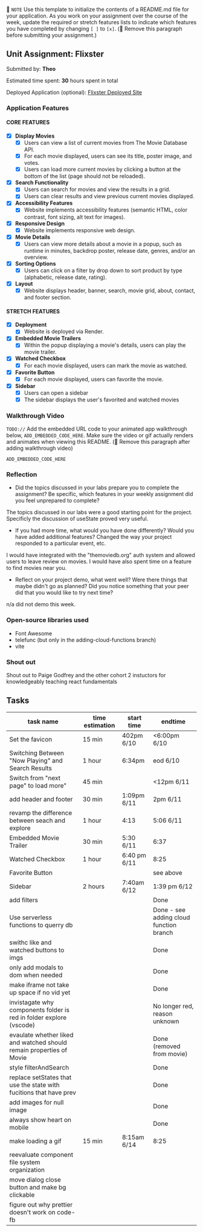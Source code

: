 📝 `NOTE` Use this template to initialize the contents of a README.md file for your application. As you work on your assignment over the course of the week, update the required or stretch features lists to indicate which features you have completed by changing `[ ]` to `[x]`. (🚫 Remove this paragraph before submitting your assignment.)

## Unit Assignment: Flixster

Submitted by: **Theo**

Estimated time spent: **30** hours spent in total

Deployed Application (optional): [Flixster Deployed Site](https://flixster-ctfr.onrender.com/)

### Application Features

#### CORE FEATURES


- [x] **Display Movies**
  - [x] Users can view a list of current movies from The Movie Database API.
  - [x] For each movie displayed, users can see its title, poster image, and votes.
  - [x] Users can load more current movies by clicking a button at the bottom of the list (page should not be reloaded).
- [x] **Search Functionality**
  - [x] Users can search for movies and view the results in a grid.
  - [x] Users can clear results and view previous current movies displayed.
- [x] **Accessibility Features**
  - [x] Website implements accessibility features (semantic HTML, color contrast, font sizing, alt text for images).
- [x] **Responsive Design**
  - [x] Website implements responsive web design.
- [x] **Movie Details**
  - [x] Users can view more details about a movie in a popup, such as runtime in minutes, backdrop poster, release date, genres, and/or an overview.
- [x] **Sorting Options**
  - [x] Users can click on a filter by drop down to sort product by type (alphabetic, release date, rating).
- [x] **Layout**
  - [x] Website displays header, banner, search, movie grid, about, contact, and footer section.

#### STRETCH FEATURES

- [x] **Deployment**
  - [x] Website is deployed via Render.
- [x] **Embedded Movie Trailers**
  - [x] Within the popup displaying a movie's details, users can play the movie trailer.
- [x] **Watched Checkbox**
  - [x] For each movie displayed, users can mark the movie as watched.
- [x] **Favorite Button**
  - [x] For each movie displayed, users can favorite the movie.
- [x] **Sidebar**
  - [x] Users can open a sidebar
  - [x] The sidebar displays the user's favorited and watched movies

### Walkthrough Video

`TODO://` Add the embedded URL code to your animated app walkthrough below, `ADD_EMBEDDED_CODE_HERE`. Make sure the video or gif actually renders and animates when viewing this README. (🚫 Remove this paragraph after adding walkthrough video)

`ADD_EMBEDDED_CODE_HERE`

### Reflection

* Did the topics discussed in your labs prepare you to complete the assignment? Be specific, which features in your weekly assignment did you feel unprepared to complete?

The topics discussed in our labs were a good starting point for the project. Specificly the discussion of useState proved very useful.

* If you had more time, what would you have done differently? Would you have added additional features? Changed the way your project responded to a particular event, etc.

I would have integrated with the "themoviedb.org" auth system and allowed users to leave review on movies. I would have also spent time on a feature to find movies near you.

* Reflect on your project demo, what went well? Were there things that maybe didn't go as planned? Did you notice something that your peer did that you would like to try next time?

n/a did not demo this week.

### Open-source libraries used

- Font Awesome
- telefunc (but only in the adding-cloud-functions branch)
- vite

### Shout out

Shout out to Paige Godfrey and the other cohort 2 instuctors for knowledgeably teaching react fundamentals


## Tasks
| task name| time estimation | start time| endtime|
|------|------|------|------|
|Set the favicon|15 min| 402pm 6/10|<6:00pm 6/10||
|Switching Between "Now Playing" and Search Results|1 hour| 6:34pm |eod 6/10|
|Switch from "next page" to load more" | 45 min | | <12pm 6/11|
|add header and footer| 30 min| 1:09pm 6/11| 2pm 6/11|
|revamp the difference between seach and explore|1 hour|4:13|5:06 6/11|
|Embedded Movie Trailer|30 min |5:30 6/11|6:37 |
|Watched Checkbox|1 hour|6:40 pm 6/11|8:25||
|Favorite Button|||see above|
|Sidebar|2 hours| 7:40am 6/12|1:39 pm 6/12|
|add filters|||Done|
|Use serverless functions to querry db|||Done - see adding cloud function branch|
|swithc like and watched buttons to imgs|||Done|
|only add modals to dom when needed|||Done|
|make iframe not take up space if no vid yet|||Done|
|invistagate why components folder is red in folder explore (vscode)||| No longer red, reason unknown|
| evaulate whether liked and watched should remain properties of Movie|||Done (removed from movie)|
|style filterAndSearch|||Done|
|replace setStates that use the state with fucitions that have prev|||Done|
|add images for null image|||Done|
|always show heart on mobile|||Done|
|make loading a gif|15 min|8:15am 6/14|8:25|
|reevaluate component file system organization||||
|move dialog close button and make bg clickable||||
|figure out why prettier doesn't work on code-fb||||
